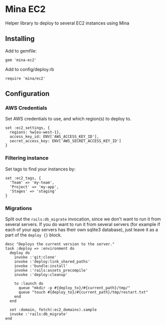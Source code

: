 # Mina EC2
Helper library to deploy to several EC2 instances using Mina

## Installing

Add to gemfile:

    gem 'mina-ec2'

Add to config/deploy.rb

    require 'mina/ec2'

## Configuration
### AWS Credentials
Set AWS credentials to use, and which region(s) to deploy to.

    set :ec2_settings, {
      regions: %w{eu-west-1},
      access_key_id: ENV['AWS_ACCESS_KEY_ID'],
      secret_access_key: ENV['AWS_SECRET_ACCESS_KEY_ID']
    }

### Filtering instance
Set tags to find your instances by:

    set :ec2_tags, {
      'Team' => 'my-team',
      'Project' => 'my-app',
      'Stages' => 'staging'
    }

### Migrations
Split out the `rails:db_migrate` invocation, since we don't want to run it from several servers. If you do want to run it from several servers (for example if each of your app servers has their own sqlite3 database), just leave it as a part of the `deploy {}` block.

    desc "Deploys the current version to the server."
    task :deploy => :environment do
      deploy do
        invoke :'git:clone'
        invoke :'deploy:link_shared_paths'
        invoke :'bundle:install'
        invoke :'rails:assets_precompile'
        invoke :'deploy:cleanup'
    
        to :launch do
          queue "mkdir -p #{deploy_to}/#{current_path}/tmp/"
          queue "touch #{deploy_to}/#{current_path}/tmp/restart.txt"
        end
      end
    
      set :domain, fetch(:ec2_domains).sample
      invoke :'rails:db_migrate'
    end

